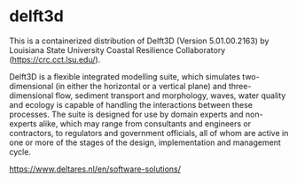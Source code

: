 # delft3d
This is a containerized distribution of Delft3D (Version 5.01.00.2163) by Louisiana State University Coastal Resilience Collaboratory (https://crc.cct.lsu.edu/).

Delft3D is a flexible integrated modelling suite, which simulates two-dimensional (in either the horizontal or a vertical plane) and three-dimensional flow, sediment transport and morphology, waves, water quality and ecology is capable of handling the interactions between these processes. The suite is designed for use by domain experts and non-experts alike, which may range from consultants and engineers or contractors, to regulators and government officials, all of whom are active in one or more of the stages of the design, implementation and management cycle.

https://www.deltares.nl/en/software-solutions/

